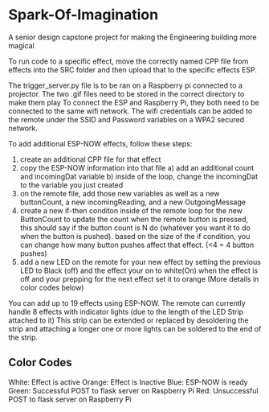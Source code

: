# Spark-Of-Imagination
A senior design capstone project for making the Engineering building more magical

To run code to a specific effect, move the correctly named CPP file from effects into the SRC folder and then upload that to the specific effects ESP. 

The trigger_server.py file is to be ran on a Raspberry pi connected to a projector. The two .gif files need to be stored in the correct directory to make them play
To connect the ESP and Raspberry Pi, they both need to be connected to the same wifi network. The wifi credentials can be added to the remote under the SSID and Password variables on a WPA2 secured network.

To add additional ESP-NOW effects, follow these steps:
1) create an additional CPP file for that effect
2) copy the ESP-NOW information into that file
    a) add an additional count and incomingDat variable
    b) inside of the loop, change the incomingDat to the variable you just created
3) on the remote file, add those new variables as well as a new buttonCount, a new incomingReading, and a new OutgoingMessage
4) create a new if-then conditon inside of the remote loop for the new ButtonCount to update the count when the remote button is pressed, this should say if the button count is N do (whatever you want it to do when the button is pushed). based on the size of the if condition, you can change how many button pushes affect that effect. (<4 = 4 button pushes)
5) add a new LED on the remote for your new effect by setting the previous LED to Black (off) and the effect your on to white(On) when the effect is off and your prepping for the next effect set it to orange (More details in color codes below)

You can add up to 19 effects using ESP-NOW. The remote can currently handle 8 effects with indicator lights (due to the length of the LED Strip attached to it) This strip can be extended or replaced by desoldering the strip and attaching a longer one or more lights can be soldered to the end of the strip. 

## Color Codes

White: Effect is active
Orange: Effect is Inactive
Blue: ESP-NOW is ready
Green: Successful POST to flask server on Raspberry Pi
Red: Unsuccessful POST to flask server on Raspberry Pi